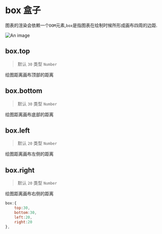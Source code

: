 # box 盒子

图表的渲染会依赖一个`DOM`元素,`box`是指图表在绘制时候所形成画布四周的边距.

![An image](/bar.box@2x.png)

## box.top
> 默认 `30` 类型 `Number`

绘图距离画布顶部的距离


## box.bottom
> 默认 `30` 类型 `Number`

绘图距离画布底部的距离


## box.left
> 默认 `20` 类型 `Number`

绘图距离画布左侧的距离


## box.right
> 默认 `20` 类型 `Number`

绘图距离画布右侧的距离

``` js
box:{
    top:30,
    bottom:30,
    left:20,
    right:20
},
```
